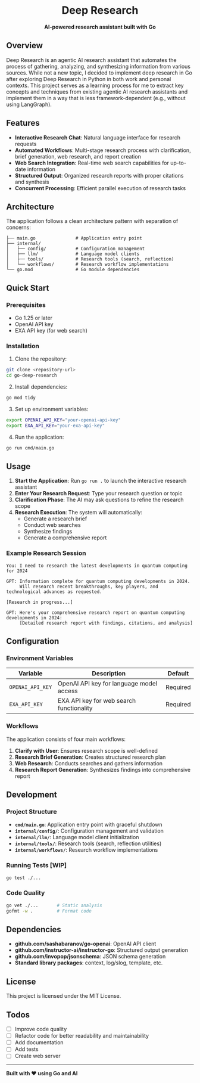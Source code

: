 <div align="center">

# Deep Research

**AI-powered research assistant built with Go**

</div>

## Overview

Deep Research is an agentic AI research assistant that automates the process of gathering, analyzing, and synthesizing information from various sources. While not a new topic, I decided to implement deep research in Go after exploring Deep Research in Python in both work and personal contexts. This project serves as a learning process for me to extract key concepts and techniques from existing agentic AI research assistants and implement them in a way that is less framework-dependent (e.g., without using LangGraph).

## Features

- **Interactive Research Chat**: Natural language interface for research requests
- **Automated Workflows**: Multi-stage research process with clarification, brief generation, web research, and report creation
- **Web Search Integration**: Real-time web search capabilities for up-to-date information
- **Structured Output**: Organized research reports with proper citations and synthesis
- **Concurrent Processing**: Efficient parallel execution of research tasks

## Architecture

The application follows a clean architecture pattern with separation of concerns:

```
├── main.go               # Application entry point
├── internal/
│   ├── config/           # Configuration management
│   ├── llm/              # Language model clients
│   ├── tools/            # Research tools (search, reflection)
│   └── workflows/        # Research workflow implementations
└── go.mod                # Go module dependencies
```

## Quick Start

### Prerequisites

- Go 1.25 or later
- OpenAI API key
- EXA API key (for web search)

### Installation

1. Clone the repository:
```bash
git clone <repository-url>
cd go-deep-research
```

2. Install dependencies:
```bash
go mod tidy
```

3. Set up environment variables:
```bash
export OPENAI_API_KEY="your-openai-api-key"
export EXA_API_KEY="your-exa-api-key"
```

4. Run the application:
```bash
go run cmd/main.go
```

## Usage

1. **Start the Application**: Run `go run .` to launch the interactive research assistant
2. **Enter Your Research Request**: Type your research question or topic
3. **Clarification Phase**: The AI may ask questions to refine the research scope
4. **Research Execution**: The system will automatically:
   - Generate a research brief
   - Conduct web searches
   - Synthesize findings
   - Generate a comprehensive report

### Example Research Session

```
You: I need to research the latest developments in quantum computing for 2024

GPT: Information complete for quantum computing developments in 2024. 
     Will research recent breakthroughs, key players, and technological advances as requested.

[Research in progress...]

GPT: Here's your comprehensive research report on quantum computing developments in 2024:
     [Detailed research report with findings, citations, and analysis]
```

## Configuration

### Environment Variables

| Variable | Description | Default |
|----------|-------------|---------|
| `OPENAI_API_KEY` | OpenAI API key for language model access | Required |
| `EXA_API_KEY` | EXA API key for web search functionality | Required |

### Workflows

The application consists of four main workflows:

1. **Clarify with User**: Ensures research scope is well-defined
2. **Research Brief Generation**: Creates structured research plan
3. **Web Research**: Conducts searches and gathers information
4. **Research Report Generation**: Synthesizes findings into comprehensive report

## Development

### Project Structure

- **`cmd/main.go`**: Application entry point with graceful shutdown
- **`internal/config/`**: Configuration management and validation
- **`internal/llm/`**: Language model client initialization
- **`internal/tools/`**: Research tools (search, reflection utilities)
- **`internal/workflows/`**: Research workflow implementations

### Running Tests [WIP]

```bash
go test ./...
```

### Code Quality

```bash
go vet ./...       # Static analysis
gofmt -w .         # Format code
```

## Dependencies

- **github.com/sashabaranov/go-openai**: OpenAI API client
- **github.com/instructor-ai/instructor-go**: Structured output generation
- **github.com/invopop/jsonschema**: JSON schema generation
- **Standard library packages**: context, log/slog, template, etc.

## License

This project is licensed under the MIT License.

## Todos

- [ ] Improve code quality
- [ ] Refactor code for better readability and maintainability
- [ ] Add documentation
- [ ] Add tests
- [ ] Create web server

---

**Built with ❤️ using Go and AI**

